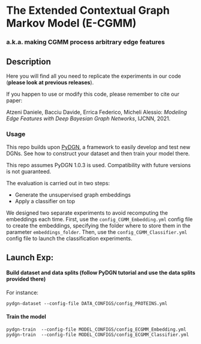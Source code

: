 # The Extended Contextual Graph Markov Model (E-CGMM)
### a.k.a. making CGMM process arbitrary edge features

## Description
Here you will find all you need to replicate the experiments in our code (**please look at previous releases**).

If you happen to use or modify this code, please remember to cite our paper:

Atzeni Daniele, Bacciu Davide, Errica Federico, Micheli Alessio: *Modeling Edge Features with Deep Bayesian Graph Networks*, IJCNN, 2021.

### Usage

This repo builds upon [PyDGN](https://github.com/diningphil/PyDGN), a framework to easily develop and test new DGNs.
See how to construct your dataset and then train your model there.

This repo assumes PyDGN 1.0.3 is used. Compatibility with future versions is not guaranteed.

The evaluation is carried out in two steps:
- Generate the unsupervised graph embeddings
- Apply a classifier on top

We designed two separate experiments to avoid recomputing the embeddings each time. First, use the `config_CGMM_Embedding.yml` config file to create the embeddings,
specifying the folder where to store them in the parameter `embeddings_folder`. Then, use the `config_CGMM_Classifier.yml` config file to launch
the classification experiments.

## Launch Exp:

#### Build dataset and data splits (follow PyDGN tutorial and use the data splits provided there)
For instance:

    pydgn-dataset --config-file DATA_CONFIGS/config_PROTEINS.yml

#### Train the model

    pydgn-train  --config-file MODEL_CONFIGS/config_ECGMM_Embedding.yml 
    pydgn-train  --config-file MODEL_CONFIGS/config_ECGMM_Classifier.yml 
